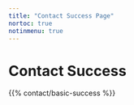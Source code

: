 ```yaml
---
title: "Contact Success Page"
nortoc: true
notinmenu: true
---
```

# Contact Success

{{% contact/basic-success %}}
